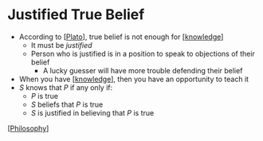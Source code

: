 # Justified True Belief

- According to [[Plato]], true belief is not enough for [[knowledge]]
  - It must be $justified$
  - Person who is justified is in a position to speak to objections of their belief
    - A lucky guesser will have more trouble defending their belief
- When you have [[knowledge]], then you have an opportunity to teach it
- $S$ knows that $P$ if any only if:
  - $P$ is true
  - $S$ beliefs that $P$ is true
  - $S$ is justified in believing that $P$ is true

[[Philosophy]]

[//begin]: # "Autogenerated link references for markdown compatibility"
[plato]: plato "Plato"
[knowledge]: knowledge "Knowledge"
[philosophy]: philosophy "Philosophy"
[//end]: # "Autogenerated link references"